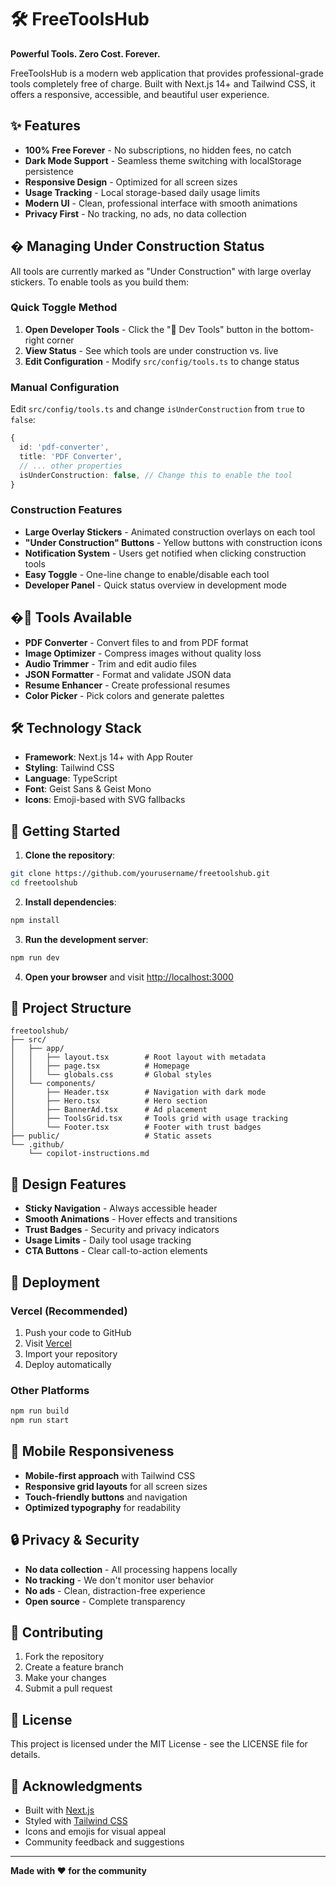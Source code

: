 # 🛠️ FreeToolsHub

**Powerful Tools. Zero Cost. Forever.**

FreeToolsHub is a modern web application that provides professional-grade tools completely free of charge. Built with Next.js 14+ and Tailwind CSS, it offers a responsive, accessible, and beautiful user experience.

## ✨ Features

- **100% Free Forever** - No subscriptions, no hidden fees, no catch
- **Dark Mode Support** - Seamless theme switching with localStorage persistence
- **Responsive Design** - Optimized for all screen sizes
- **Usage Tracking** - Local storage-based daily usage limits
- **Modern UI** - Clean, professional interface with smooth animations
- **Privacy First** - No tracking, no ads, no data collection

## � Managing Under Construction Status

All tools are currently marked as "Under Construction" with large overlay stickers. To enable tools as you build them:

### Quick Toggle Method
1. **Open Developer Tools** - Click the "🔧 Dev Tools" button in the bottom-right corner
2. **View Status** - See which tools are under construction vs. live
3. **Edit Configuration** - Modify `src/config/tools.ts` to change status

### Manual Configuration
Edit `src/config/tools.ts` and change `isUnderConstruction` from `true` to `false`:

```typescript
{
  id: 'pdf-converter',
  title: 'PDF Converter',
  // ... other properties
  isUnderConstruction: false, // Change this to enable the tool
}
```

### Construction Features
- **Large Overlay Stickers** - Animated construction overlays on each tool
- **"Under Construction" Buttons** - Yellow buttons with construction icons
- **Notification System** - Users get notified when clicking construction tools
- **Easy Toggle** - One-line change to enable/disable each tool
- **Developer Panel** - Quick status overview in development mode

## �🚀 Tools Available

- **PDF Converter** - Convert files to and from PDF format
- **Image Optimizer** - Compress images without quality loss
- **Audio Trimmer** - Trim and edit audio files
- **JSON Formatter** - Format and validate JSON data
- **Resume Enhancer** - Create professional resumes
- **Color Picker** - Pick colors and generate palettes

## 🛠️ Technology Stack

- **Framework**: Next.js 14+ with App Router
- **Styling**: Tailwind CSS
- **Language**: TypeScript
- **Font**: Geist Sans & Geist Mono
- **Icons**: Emoji-based with SVG fallbacks

## 🚀 Getting Started

1. **Clone the repository**:
```bash
git clone https://github.com/yourusername/freetoolshub.git
cd freetoolshub
```

2. **Install dependencies**:
```bash
npm install
```

3. **Run the development server**:
```bash
npm run dev
```

4. **Open your browser** and visit [http://localhost:3000](http://localhost:3000)

## 📁 Project Structure

```
freetoolshub/
├── src/
│   ├── app/
│   │   ├── layout.tsx        # Root layout with metadata
│   │   ├── page.tsx          # Homepage
│   │   └── globals.css       # Global styles
│   └── components/
│       ├── Header.tsx        # Navigation with dark mode
│       ├── Hero.tsx          # Hero section
│       ├── BannerAd.tsx      # Ad placement
│       ├── ToolsGrid.tsx     # Tools grid with usage tracking
│       └── Footer.tsx        # Footer with trust badges
├── public/                   # Static assets
└── .github/
    └── copilot-instructions.md
```

## 🎨 Design Features

- **Sticky Navigation** - Always accessible header
- **Smooth Animations** - Hover effects and transitions
- **Trust Badges** - Security and privacy indicators
- **Usage Limits** - Daily tool usage tracking
- **CTA Buttons** - Clear call-to-action elements

## 🚀 Deployment

### Vercel (Recommended)
1. Push your code to GitHub
2. Visit [Vercel](https://vercel.com/new)
3. Import your repository
4. Deploy automatically

### Other Platforms
```bash
npm run build
npm run start
```

## 📱 Mobile Responsiveness

- **Mobile-first approach** with Tailwind CSS
- **Responsive grid layouts** for all screen sizes
- **Touch-friendly buttons** and navigation
- **Optimized typography** for readability

## 🔒 Privacy & Security

- **No data collection** - All processing happens locally
- **No tracking** - We don't monitor user behavior
- **No ads** - Clean, distraction-free experience
- **Open source** - Complete transparency

## 🤝 Contributing

1. Fork the repository
2. Create a feature branch
3. Make your changes
4. Submit a pull request

## 📄 License

This project is licensed under the MIT License - see the LICENSE file for details.

## 🙏 Acknowledgments

- Built with [Next.js](https://nextjs.org)
- Styled with [Tailwind CSS](https://tailwindcss.com)
- Icons and emojis for visual appeal
- Community feedback and suggestions

---

**Made with ❤️ for the community**
